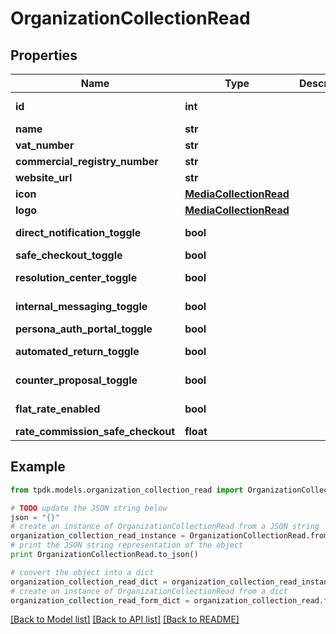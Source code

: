 # OrganizationCollectionRead



## Properties

Name | Type | Description | Notes
------------ | ------------- | ------------- | -------------
**id** | **int** |  | [optional] [readonly] 
**name** | **str** |  | [optional] 
**vat_number** | **str** |  | [optional] 
**commercial_registry_number** | **str** |  | [optional] 
**website_url** | **str** |  | [optional] 
**icon** | [**MediaCollectionRead**](MediaCollectionRead.md) |  | [optional] 
**logo** | [**MediaCollectionRead**](MediaCollectionRead.md) |  | [optional] 
**direct_notification_toggle** | **bool** |  | [default to True]
**safe_checkout_toggle** | **bool** |  | 
**resolution_center_toggle** | **bool** |  | [default to True]
**internal_messaging_toggle** | **bool** |  | [default to True]
**persona_auth_portal_toggle** | **bool** |  | 
**automated_return_toggle** | **bool** |  | [default to True]
**counter_proposal_toggle** | **bool** |  | [default to True]
**flat_rate_enabled** | **bool** |  | [optional] [readonly] 
**rate_commission_safe_checkout** | **float** |  | 

## Example

```python
from tpdk.models.organization_collection_read import OrganizationCollectionRead

# TODO update the JSON string below
json = "{}"
# create an instance of OrganizationCollectionRead from a JSON string
organization_collection_read_instance = OrganizationCollectionRead.from_json(json)
# print the JSON string representation of the object
print OrganizationCollectionRead.to_json()

# convert the object into a dict
organization_collection_read_dict = organization_collection_read_instance.to_dict()
# create an instance of OrganizationCollectionRead from a dict
organization_collection_read_form_dict = organization_collection_read.from_dict(organization_collection_read_dict)
```
[[Back to Model list]](../README.md#documentation-for-models) [[Back to API list]](../README.md#documentation-for-api-endpoints) [[Back to README]](../README.md)


